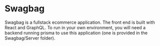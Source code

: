 # Swagbag

Swagbag is a fullstack ecommerce application. The front end is built with React and GraphQL. To run in your own environment, you will need a backend running prisma to use this application (one is provided in the Swagbag/Server folder).
